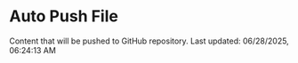 # Auto Push File

Content that will be pushed to GitHub repository.
Last updated: 06/28/2025, 06:24:13 AM